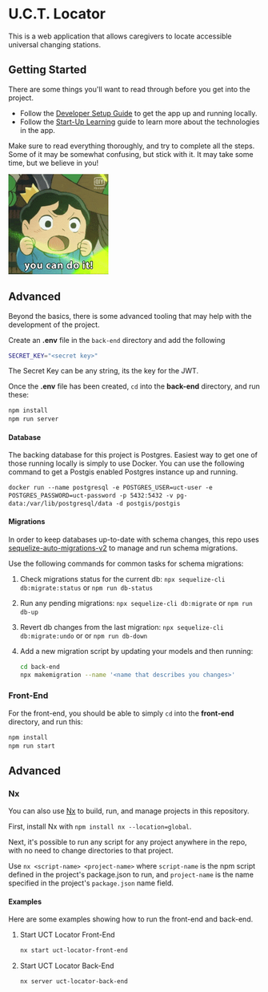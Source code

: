 # U.C.T. Locator
This is a web application that allows caregivers to locate accessible universal changing stations.

## Getting Started
There are some things you'll want to read through before you get into the project.

- Follow the [Developer Setup Guide](Setup/DeveloperSetupGuide.md) to get the app up and running locally.
- Follow the [Start-Up Learning](Setup/StartupLearning.md) guide to learn more about the technologies in the app.

Make sure to read everything thoroughly, and try to complete all the steps. Some of it may be somewhat confusing, but stick with it. It may take some time, but we believe in you!

![](Assets/YouCanDoIt.gif)

## Advanced
Beyond the basics, there is some advanced tooling that may help with the development of the project.

Create an **.env** file in the `back-end` directory and add the following

```sh
SECRET_KEY="<secret key>"
```

The Secret Key can be any string, its the key for the JWT.

Once the **.env** file has been created, `cd` into the **back-end** directory, and run these:

```sh
npm install
npm run server
```

#### Database 

The backing database for this project is Postgres. Easiest way to get one of those running locally is simply to use Docker. You can use the following command to get a Postgis enabled Postgres instance up and running. 

```
docker run --name postgresql -e POSTGRES_USER=uct-user -e POSTGRES_PASSWORD=uct-password -p 5432:5432 -v pg-data:/var/lib/postgresql/data -d postgis/postgis
```

#### Migrations

In order to keep databases up-to-date with schema changes, this repo uses [sequelize-auto-migrations-v2](https://github.com/brianschardt/sequelize-auto-migrations) to manage and run schema migrations. 

Use the following commands for common tasks for schema migrations:

1. Check migrations status for the current db: `npx sequelize-cli db:migrate:status` or `npm run db-status`
2. Run any pending migrations: `npx sequelize-cli db:migrate` or `npm run db-up`
3. Revert db changes from the last migration: `npx sequelize-cli db:migrate:undo` or or `npm run db-down` 
4. Add a new migration script by updating your models and then running:

    ```sh
    cd back-end
    npx makemigration --name '<name that describes you changes>'
    ```

### Front-End

For the front-end, you should be able to simply `cd` into the **front-end** directory, and run this:

```sh
npm install
npm run start
```

## Advanced

### Nx
You can also use [Nx](https://nx.dev/) to build, run, and manage projects in this repository.

First, install Nx with `npm install nx --location=global`.

Next, it's possible to run any script for any project anywhere in the repo, with no need to change directories to that project.

Use `nx <script-name> <project-name>` where `script-name` is the npm script defined in the project's package.json to run, and `project-name` is the name specified in the project's `package.json` name field.

#### Examples
Here are some examples showing how to run the front-end and back-end.

1. Start UCT Locator Front-End

    ```sh
    nx start uct-locator-front-end
    ```

2. Start UCT Locator Back-End

    ```sh
    nx server uct-locator-back-end
    ```

